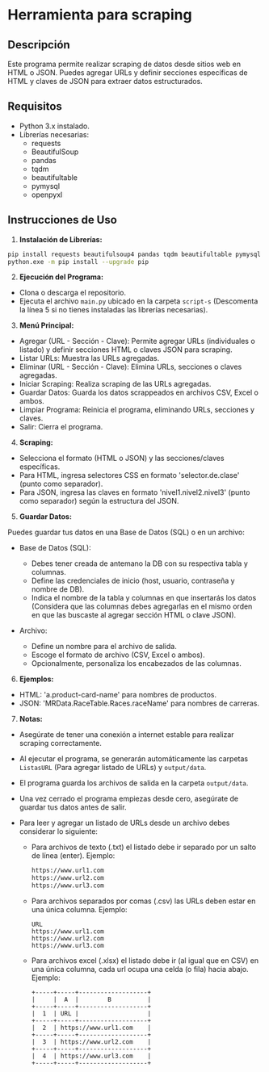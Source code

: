 # Herramienta para scraping

## Descripción

Este programa permite realizar scraping de datos desde sitios web en HTML o JSON. Puedes agregar URLs y definir secciones específicas de HTML y claves de JSON para extraer datos estructurados.

## Requisitos

- Python 3.x instalado.
- Librerías necesarias:
  - requests
  - BeautifulSoup
  - pandas
  - tqdm
  - beautifultable
  - pymysql
  - openpyxl

## Instrucciones de Uso

1. **Instalación de Librerías:**

```bash
pip install requests beautifulsoup4 pandas tqdm beautifultable pymysql openpyxl
python.exe -m pip install --upgrade pip
```

2. **Ejecución del Programa:**

- Clona o descarga el repositorio.
- Ejecuta el archivo `main.py` ubicado en la carpeta `script-s` (Descomenta la línea 5 si no tienes instaladas las librerías necesarias).

3. **Menú Principal:**

- Agregar (URL - Sección - Clave): Permite agregar URLs (individuales o listado) y definir secciones HTML o claves JSON para scraping.
- Listar URLs: Muestra las URLs agregadas.
- Eliminar (URL - Sección - Clave): Elimina URLs, secciones o claves agregadas.
- Iniciar Scraping: Realiza scraping de las URLs agregadas.
- Guardar Datos: Guarda los datos scrappeados en archivos CSV, Excel o ambos.
- Limpiar Programa: Reinicia el programa, eliminando URLs, secciones y claves.
- Salir: Cierra el programa.

4. **Scraping:**

- Selecciona el formato (HTML o JSON) y las secciones/claves específicas.
- Para HTML, ingresa selectores CSS en formato 'selector.de.clase' (punto como separador).
- Para JSON, ingresa las claves en formato 'nivel1.nivel2.nivel3' (punto como separador) según la estructura del JSON.

5. **Guardar Datos:**

Puedes guardar tus datos en una Base de Datos (SQL) o en un archivo:

- Base de Datos (SQL):

  - Debes tener creada de antemano la DB con su respectiva tabla y columnas.
  - Define las credenciales de inicio (host, usuario, contraseña y nombre de DB).
  - Indica el nombre de la tabla y columnas en que insertarás los datos (Considera que las columnas debes agregarlas en el mismo orden en que las buscaste al agregar sección HTML o clave JSON).

- Archivo:
  - Define un nombre para el archivo de salida.
  - Escoge el formato de archivo (CSV, Excel o ambos).
  - Opcionalmente, personaliza los encabezados de las columnas.

6. **Ejemplos:**

- HTML: 'a.product-card-name' para nombres de productos.
- JSON: 'MRData.RaceTable.Races.raceName' para nombres de carreras.

7. **Notas:**

- Asegúrate de tener una conexión a internet estable para realizar scraping correctamente.
- Al ejecutar el programa, se generarán automáticamente las carpetas `ListasURL` (Para agregar listado de URLs) y `output/data`.
- El programa guarda los archivos de salida en la carpeta `output/data`.
- Una vez cerrado el programa empiezas desde cero, asegúrate de guardar tus datos antes de salir.
- Para leer y agregar un listado de URLs desde un archivo debes considerar lo siguiente:

  - Para archivos de texto (.txt) el listado debe ir separado por un salto de línea (enter). Ejemplo:
    ```txt
    https://www.url1.com
    https://www.url2.com
    https://www.url3.com
    ```
  - Para archivos separados por comas (.csv) las URLs deben estar en una única columna. Ejemplo:
    ```csv
    URL
    https://www.url1.com
    https://www.url2.com
    https://www.url3.com
    ```
  - Para archivos excel (.xlsx) el listado debe ir (al igual que en CSV) en una única columna, cada url ocupa una celda (o fila) hacia abajo. Ejemplo:
    ```xlsx
    +-----+-----+-------------------+
    |     |  A  |        B          |
    +-----+-----+-------------------+
    |  1  | URL |                   |
    +-----+-----+-------------------+
    |  2  | https://www.url1.com    |
    +-----+-----+-------------------+
    |  3  | https://www.url2.com    |
    +-----+-----+-------------------+
    |  4  | https://www.url3.com    |
    +-----+-----+-------------------+
    ```
